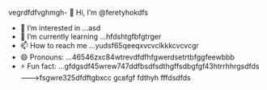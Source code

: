 vegrdfdfvghmgh- 👋 Hi, I’m @feretyhokdfs
- 👀 I’m interested in ...asd
- 🌱 I’m currently learning ...hfdshtgfbfgtrger
- 📫 How to reach me ...yudsf65qeeqxvcvclkkkcvcvcgr
- 😄 Pronouns: ...46546zxc84wtrevdfdfhfgwerdsetrtbfggfeewbbb
- ⚡ Fun fact: ...gfdgsdf45wrew747ddfbsdfsdthgffsdbgfgf43htrrhhrgsdfds
--->fsgwre325dfdftgbxcc
gcвfgf
fdthyh
fffdsdfds
